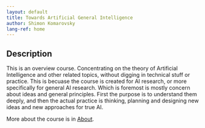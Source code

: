 ```yaml
---
layout: default
title: Towards Artificial General Intelligence
author: Shimon Komarovsky
lang-ref: home
---
```



## Description

This is an overview course. Concentrating on the theory of Artificial Intelligence and other related topics, without digging in technical stuff or practice. This is becuase the course is created for AI research, or more specifically for general AI research. Which is foremost is mostly concern about ideas and general principles. First the purpose is to understand them deeply, and then the actual practice is thinking, planning and designing new ideas and new approaches for true AI.

More about the course is in <a href="en/about.md">About</a>.

